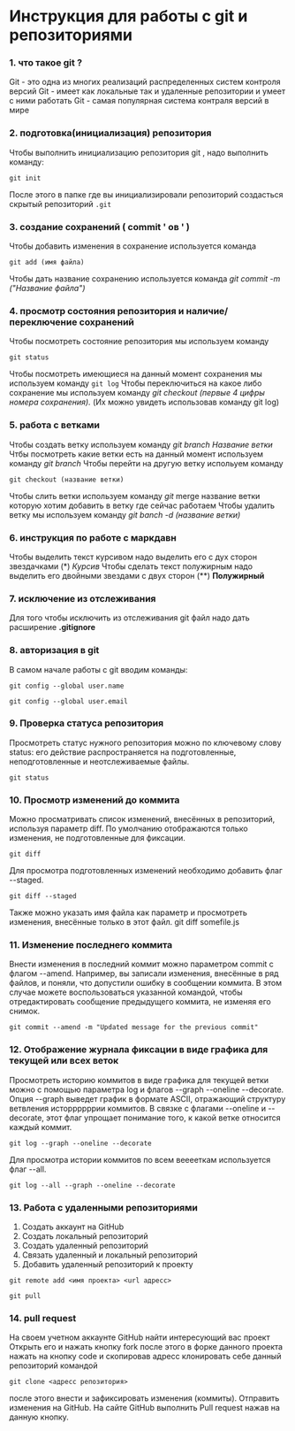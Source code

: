 # Инструкция для работы с git и репозиториями
### 1. что такое git ?
Git - это одна из многих реализаций распределенных систем контроля версий
Git - имеет как локальные так и удаленные репозитории и умеет с ними работать
Git - самая популярная система контраля версий в мире
### 2. подготовка(инициализация) репозитория 
Чтобы выполнить инициализацию репозитория git , надо выполнить команду:
``` 
git init
```
После этого в папке где вы инициализировали репозиторий создасться скрытый репозиторий ``.git``
### 3. создание сохранений ( commit ' ов ' )
Чтобы добавить изменения в сохранение используется команда 
```
git add (имя файла)
```
Чтобы дать название сохранению используется команда *git commit -m ("Название файла")*
### 4. просмотр состояния репозитория и наличие/переключение сохранений
Чтобы посмотреть состояние репозитория мы используем команду 
```
git status
```
Чтобы посмотреть имеющиеся на данный момент сохранения мы используем команду `git log`
Чтобы переключиться на какое либо сохранение мы используем команду *git checkout (первые 4 цифры номера сохранения).*
(Их можно увидеть использовав команду git log)
### 5. работа с ветками
Чтобы создать ветку используем команду *git branch Название ветки*
Чтбы посмотреть какие ветки есть на данный момент используем команду *git branch*
Чтобы перейти на другую ветку испольуем команду 
```
git checkout (название ветки)
```
Чтобы слить ветки используем команду *git* merge название ветки которую хотим добавить в ветку где сейчас работаем
Чтобы удалить ветку мы используем команду *git banch -d (название ветки)*
### 6. инструкция по работе с маркдавн
Чтобы выделить текст курсивом надо выделить его с дух сторон звездачками (*) *Курсив*
Чтобы сделать текст полужирным надо выделить его двойными звездами с двух сторон (**) **Полужирный**
### 7. исключение из отслеживания
Для того чтобы исключить из отслеживания git файл надо дать расширение **.gitignore**
### 8. авторизация в git
В самом начале работы с git вводим команды:
```
git config --global user.name
```
```
git config --global user.email
```
### 9. Проверка статуса репозитория
Просмотреть статус нужного репозитория можно по ключевому слову status: его действие распространяется на подготовленные, неподготовленные и неотслеживаемые файлы.
 ```
 git status
 ```
### 10. Просмотр изменений до коммита
Можно просматривать список изменений, внесённых в репозиторий, используя параметр diff. По умолчанию отображаются только изменения, не подготовленные для фиксации. 
```
git diff
```
Для просмотра подготовленных изменений необходимо добавить флаг --staged.
```
git diff --staged
```
Также можно указать имя файла как параметр и просмотреть изменения, внесённые только в этот файл.
git diff somefile.js
### 11. Изменение последнего коммита
Внести изменения в последний коммит можно параметром commit с флагом --amend. Например, вы записали изменения, внесённые в ряд файлов, и поняли, что допустили ошибку в сообщении коммита. В этом случае можете воспользоваться указанной командой, чтобы отредактировать сообщение предыдущего коммита, не изменяя его снимок.
```
git commit --amend -m "Updated message for the previous commit"
```
### 12. Отображение журнала фиксации в виде графика для текущей или всех веток
Просмотреть историю коммитов в виде графика для текущей ветки можно с помощью параметра log и флагов --graph --oneline --decorate. Опция --graph выведет график в формате ASCII, отражающий структуру ветвления исторрррррии коммитов. В связке с флагами --oneline и --decorate, этот флаг упрощает понимание того, к какой ветке относится каждый коммит.
```
git log --graph --oneline --decorate
```
Для просмотра истории коммитов по всем вееееткам используется флаг --all.
```
git log --all --graph --oneline --decorate
```
### 13. Работа с удаленными репозиториями
1. Cоздать аккаунт на GitHub
2. Cоздать локальный репозиторий
3. Создать удаленный репозиторий
4. Связать удаленный и локальный репозиторий
5. Добавить удаленный репозиторий к проекту 
```
git remote add <имя проекта> <url адресс>
```
```
git pull
```
### 14. pull request
На своем учетном аккаунте GitHub найти интересующий вас проект
Открыть его и нажать кнопку fork после этого в форке данного 
проекта нажать на кнопку code и скопировав адресс клонировать
себе данный репозиторий  командой 
```
git clone <адресс репозитория>
```
после этого внести и зафиксировать изменения (коммиты).
Отправить изменения на GitHub.
На сайте GitHub выполнить Pull request нажав на данную кнопку.
